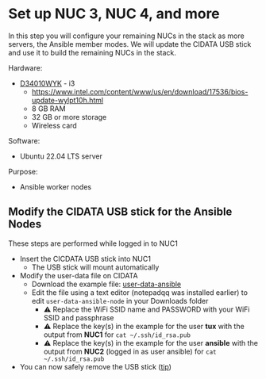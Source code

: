 # Set up NUC 3, NUC 4, and more
In this step you will configure your remaining NUCs in the stack as more servers, the Ansible member modes. We will update the CIDATA USB stick and use it to build the remaining NUCs in the stack.

Hardware:
- [D34010WYK](https://www.intel.com/content/www/us/en/products/sku/76978/intel-nuc-kit-d34010wyk/specifications.html) - i3
  - https://www.intel.com/content/www/us/en/download/17536/bios-update-wylpt10h.html
  - 8 GB RAM
  - 32 GB or more storage
  - Wireless card

Software:
- Ubuntu 22.04 LTS server

Purpose:
- Ansible worker nodes

## Modify the CIDATA USB stick for the Ansible Nodes
These steps are performed while logged in to NUC1
- Insert the CICDATA USB stick into NUC1
  - The USB stick will mount automatically
- Modify the user-data file on CIDATA
  - Download the example file: [user-data-ansible](user-data-ansible-node)
  - Edit the file using a text editor (notepadqq was installed earlier) to edit `user-data-ansible-node` in your Downloads folder
    - ⚠️ Replace the WiFi SSID name and PASSWORD with your WiFi SSID and passphrase
    - ⚠️ Replace the key(s) in the example for the user **tux** with the output from **NUC1** for `cat ~/.ssh/id_rsa.pub`
    - ⚠️ Replace the key(s) in the example for the user **ansible** with the output from **NUC2** (logged in as user ansible) for `cat ~/.ssh/id_rsa.pub`
- You can now safely remove the USB stick ([tip](https://help.ubuntu.com/stable/ubuntu-help/files-removedrive.html.en))
